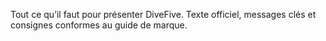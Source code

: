Tout ce qu’il faut pour présenter DiveFive. Texte officiel, messages clés et consignes conformes au guide de marque.
